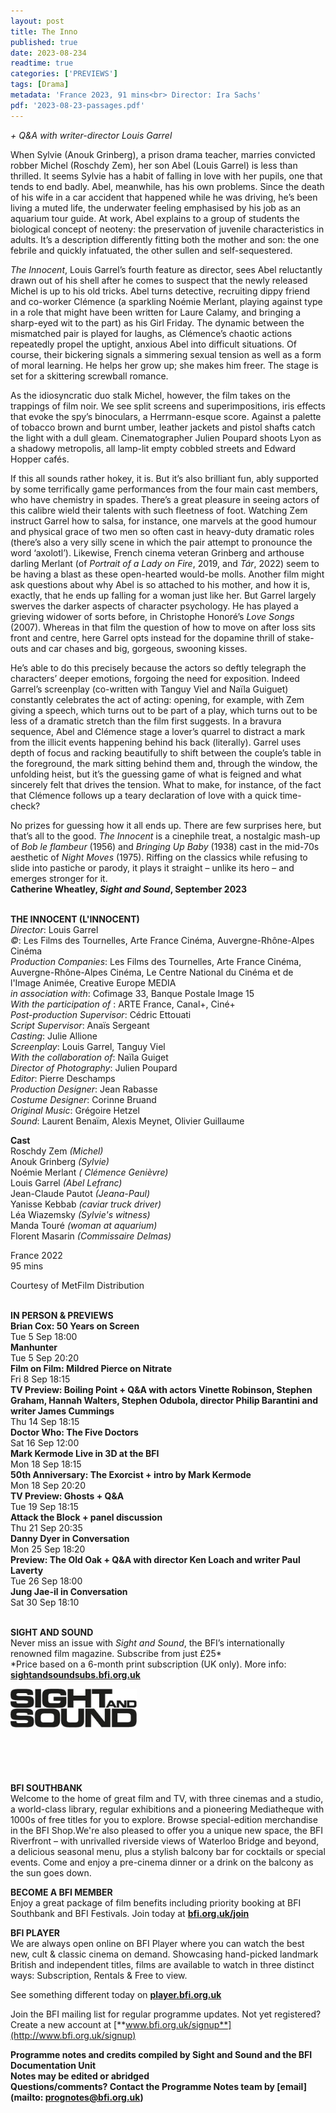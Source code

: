 ```yaml
---
layout: post
title: The Inno
published: true
date: 2023-08-234
readtime: true
categories: ['PREVIEWS']
tags: [Drama]
metadata: 'France 2023, 91 mins<br> Director: Ira Sachs'
pdf: '2023-08-23-passages.pdf'
---
```


_+ Q&A with writer-director Louis Garrel_

When Sylvie (Anouk Grinberg), a prison drama teacher, marries convicted robber Michel (Roschdy Zem), her son Abel (Louis Garrel) is less than thrilled. It seems Sylvie has a habit of falling in love with her pupils, one that tends to end badly. Abel, meanwhile, has his own problems. Since the death of his wife in a car accident that happened while he was driving, he’s been living a muted life, the underwater feeling emphasised by his job as an aquarium tour guide. At work, Abel explains to a group of students the biological concept of neoteny: the preservation of juvenile characteristics in adults. It’s a description differently fitting both the mother and son: the one febrile and quickly infatuated, the other sullen and self-sequestered.

_The Innocent_, Louis Garrel’s fourth feature as director, sees Abel reluctantly drawn out of his shell after he comes to suspect that the newly released Michel is up to his old tricks. Abel turns detective, recruiting dippy friend and co-worker Clémence (a sparkling Noémie Merlant, playing against type in a role that might have been written for Laure Calamy, and bringing a sharp-eyed wit to the part) as his Girl Friday. The dynamic between the mismatched pair is played for laughs, as Clémence’s chaotic actions repeatedly propel the uptight, anxious Abel into difficult situations. Of course, their bickering signals a simmering sexual tension as well as a form of moral learning. He helps her grow up; she makes him freer. The stage is set for a skittering screwball romance.

As the idiosyncratic duo stalk Michel, however, the film takes on the trappings of film noir. We see split screens and superimpositions, iris effects that evoke the spy’s binoculars, a Herrmann-esque score. Against a palette of tobacco brown and burnt umber, leather jackets and pistol shafts catch the light with a dull gleam. Cinematographer Julien Poupard shoots Lyon as a shadowy metropolis, all lamp-lit empty cobbled streets and Edward Hopper cafés.

If this all sounds rather hokey, it is. But it’s also brilliant fun, ably supported by some terrifically game performances from the four main cast members, who have chemistry in spades. There’s a great pleasure in seeing actors of this calibre wield their talents with such fleetness of foot. Watching Zem instruct Garrel how to salsa, for instance, one marvels at the good humour and physical grace of two men so often cast in heavy-duty dramatic roles (there’s also a very silly scene in which the pair attempt to pronounce the word ‘axolotl’). Likewise, French cinema veteran Grinberg and arthouse darling Merlant (of _Portrait of a Lady on Fire_, 2019, and _Tár_, 2022) seem to be having a blast as these open-hearted would-be molls. Another film might ask questions about why Abel is so attached to his mother, and how it is, exactly, that he ends up falling for a woman just like her. But Garrel largely swerves the darker aspects of character psychology. He has played a grieving widower of sorts before, in Christophe Honoré’s _Love Songs_ (2007). Whereas in that film the question of how to move on after loss sits front and centre, here Garrel opts instead for the dopamine thrill of stake-outs and car chases and big, gorgeous, swooning kisses.

He’s able to do this precisely because the actors so deftly telegraph the characters’ deeper emotions, forgoing the need for exposition. Indeed Garrel’s screenplay (co-written with Tanguy Viel and Naïla Guiguet) constantly celebrates the act of acting: opening, for example, with Zem giving a speech, which turns out to be part of a play, which turns out to be less of a dramatic stretch than the film first suggests. In a bravura sequence, Abel and Clémence stage a lover’s quarrel to distract a mark from the illicit events happening behind his back (literally). Garrel uses depth of focus and racking beautifully to shift between the couple’s table in the foreground, the mark sitting behind them and, through the window, the unfolding heist, but it’s the guessing game of what is feigned and what sincerely felt that drives the tension. What to make, for instance, of the fact that Clémence follows up a teary declaration of love with a quick time-check?

No prizes for guessing how it all ends up. There are few surprises here, but that’s all to the good. _The Innocent_ is a cinephile treat, a nostalgic mash-up of _Bob le flambeur_ (1956) and _Bringing Up Baby_ (1938) cast in the mid-70s aesthetic of _Night Moves_ (1975). Riffing on the classics while refusing to slide into pastiche or parody, it plays it straight – unlike its hero – and emerges stronger for it.  
**Catherine Wheatley, _Sight and Sound_, September 2023**  
<br>

**THE INNOCENT (L'INNOCENT)**  
_Director_: Louis Garrel  
_©_: Les Films des Tournelles, Arte France Cinéma, Auvergne-Rhône-Alpes Cinéma  
_Production Companies_: Les Films des Tournelles, Arte France Cinéma, Auvergne-Rhône-Alpes Cinéma, Le Centre National du Cinéma et de l'Image Animée, Creative Europe MEDIA  
_in association with_: Cofimage 33, Banque Postale Image 15  
_With the participation of_ : ARTE France, Canal+, Ciné+  
_Post-production Supervisor_: Cédric Ettouati  
_Script Supervisor_: Anaïs Sergeant  
_Casting_: Julie Allione  
_Screenplay_: Louis Garrel, Tanguy Viel  
_With the collaboration of_: Naïla Guiget  
_Director of Photography_: Julien Poupard  
_Editor_: Pierre Deschamps  
_Production Designer_: Jean Rabasse  
_Costume Designer_: Corinne Bruand  
_Original Music_: Grégoire Hetzel  
_Sound_: Laurent Benaïm, Alexis Meynet, Olivier Guillaume  

**Cast**   
Roschdy Zem _(Michel)_  
Anouk Grinberg _(Sylvie)_  
Noémie Merlant _( Clémence Genièvre)_  
Louis Garrel _(Abel Lefranc)_  
Jean-Claude Pautot _(Jeana-Paul)_  
Yanisse Kebbab _(caviar truck driver)_  
Léa Wiazemsky _(Sylvie's witness)_  
Manda Touré _(woman at aquarium)_  
Florent Masarin _(Commissaire Delmas)_  

France 2022  
95 mins  

Courtesy of MetFilm Distribution  
<BR>

**IN PERSON & PREVIEWS**  
**Brian Cox: 50 Years on Screen**  
Tue 5 Sep 18:00  
**Manhunter**  
Tue 5 Sep 20:20  
**Film on Film: Mildred Pierce on Nitrate**  
Fri 8 Sep 18:15  
**TV Preview: Boiling Point + Q&A with actors Vinette Robinson, Stephen Graham, Hannah Walters, Stephen Odubola, director Philip Barantini and writer James Cummings**  
Thu 14 Sep 18:15  
**Doctor Who: The Five Doctors**  
Sat 16 Sep 12:00  
**Mark Kermode Live in 3D at the BFI**  
Mon 18 Sep 18:15  
**50th Anniversary: The Exorcist + intro by Mark Kermode**  
Mon 18 Sep 20:20  
**TV Preview: Ghosts + Q&A**  
Tue 19 Sep 18:15  
**Attack the Block + panel discussion**  
Thu 21 Sep 20:35  
**Danny Dyer in Conversation**  
Mon 25 Sep 18:20  
**Preview: The Old Oak + Q&A with director Ken Loach and writer Paul Laverty**  
Tue 26 Sep 18:00  
**Jung Jae-il in Conversation**  
Sat 30 Sep 18:10  
<br>

**SIGHT AND SOUND**<br>
Never miss an issue with _Sight and Sound_, the BFI’s internationally renowned film magazine. Subscribe from just £25*<br>
*Price based on a 6-month print subscription (UK only). More info: [**sightandsoundsubs.bfi.org.uk**](https://sightandsoundsubs.bfi.org.uk/subscribe)

<img style="float: left;" src="/img/sight-and-sound.jpg" width="40%" height="40%"><br><br><br><br><br><br><br><br>

**BFI SOUTHBANK**  
Welcome to the home of great film and TV, with three cinemas and a studio, a world-class library, regular exhibitions and a pioneering Mediatheque with 1000s of free titles for you to explore. Browse special-edition merchandise in the BFI Shop.We&#39;re also pleased to offer you a unique new space, the BFI Riverfront – with unrivalled riverside views of Waterloo Bridge and beyond, a delicious seasonal menu, plus a stylish balcony bar for cocktails or special events. Come and enjoy a pre-cinema dinner or a drink on the balcony as the sun goes down.  

**BECOME A BFI MEMBER**  
Enjoy a great package of film benefits including priority booking at BFI Southbank and BFI Festivals. Join today at [**bfi.org.uk/join**](http://www.bfi.org.uk/join)  

**BFI PLAYER**  
 We are always open online on BFI Player where you can watch the best new, cult &amp; classic cinema on demand. Showcasing hand-picked landmark British and independent titles, films are available to watch in three distinct ways: Subscription, Rentals &amp; Free to view.  

See something different today on [**player.bfi.org.uk**](https://player.bfi.org.uk)  

Join the BFI mailing list for regular programme updates. Not yet registered? Create a new account at [**www.bfi.org.uk/signup**](http://www.bfi.org.uk/signup)

**Programme notes and credits compiled by Sight and Sound and the BFI Documentation Unit  
Notes may be edited or abridged  
Questions/comments? Contact the Programme Notes team by [email](mailto: prognotes@bfi.org.uk)**
<!--stackedit_data:
eyJoaXN0b3J5IjpbNzA5ODQ3ODIwLC0yMDU4MDc5ODUxLDczMD
k5ODExNl19
-->